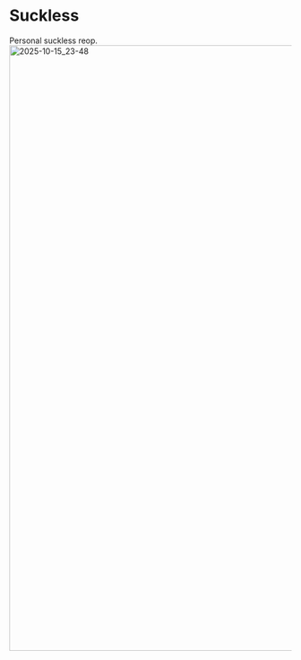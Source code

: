 # Suckless
Personal suckless reop.
<img width="1919" height="1079" alt="2025-10-15_23-48" src="https://github.com/user-attachments/assets/7621aaf2-a3bc-42bd-96cf-7f319cb9cc96" />
